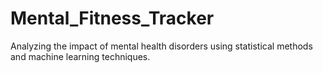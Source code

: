 # Mental_Fitness_Tracker
Analyzing the impact of mental health disorders using statistical methods and machine learning techniques.
